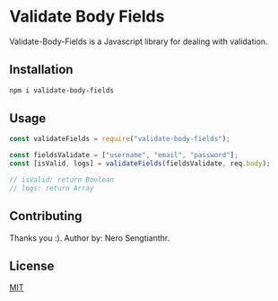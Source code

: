 # Validate Body Fields

Validate-Body-Fields is a Javascript library for dealing with validation.

## Installation

```bash
npm i validate-body-fields
```

## Usage

```javascript
const validateFields = require("validate-body-fields");

const fieldsValidate = ["username", "email", "password"];
const [isValid, logs] = validateFields(fieldsValidate, req.body);

// isValid: return Boolean
// logs: return Array
```

## Contributing

Thanks you :).
Author by: Nero Sengtianthr.

## License

[MIT](https://choosealicense.com/licenses/mit/)
